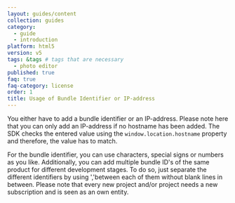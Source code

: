 ```yaml
---
layout: guides/content
collection: guides
category:
  - guide
  - introduction
platform: html5
version: v5
tags: &tags # tags that are necessary
  - photo editor
published: true
faq: true
faq-category: license
order: 1
title: Usage of Bundle Identifier or IP-address
---
```


You either have to add a bundle identifier or an IP-address. Please note here that you can only add an IP-address if no hostname has been added. The SDK checks the entered value using the `window.location.hostname` property and therefore, the value has to match. 

For the bundle identifier, you can use characters, special signs or numbers as you like. Additionally, you can add multiple bundle ID's of the same product for different development stages. To do so, just separate the different identifiers by using ','between each of them without blank lines in between. Please note that every new project and/or project needs a new subscription and is seen as an own entity.
